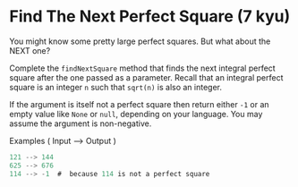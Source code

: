 # Find The Next Perfect Square (7 kyu)

You might know some pretty large perfect squares. But what about the NEXT one?

Complete the `findNextSquare` method that finds the next integral perfect square after the one passed as a parameter. Recall that an integral perfect square is an integer `n` such that `sqrt(n)` is also an integer.

If the argument is itself not a perfect square then return either `-1` or an empty value like `None` or `null`, depending on your language. You may assume the argument is non-negative.

Examples ( Input --> Output )
```javascript
121 --> 144
625 --> 676
114 --> -1  #  because 114 is not a perfect square
```